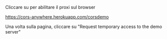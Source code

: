 Cliccare su per abilitare il proxi sul browser

https://cors-anywhere.herokuapp.com/corsdemo

Una volta sulla pagina, cliccare su "Request temporary access to the demo server"